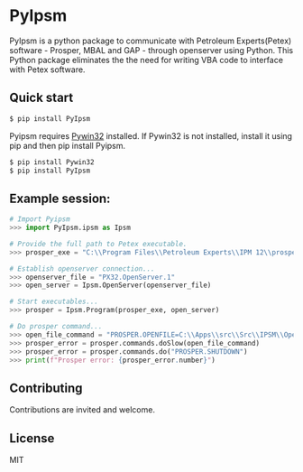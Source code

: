 # PyIpsm

PyIpsm is a python package to communicate with Petroleum Experts(Petex) software - Prosper, MBAL and GAP - through openserver using Python.  This Python package eliminates the the need for writing VBA code to interface with Petex software.

## Quick start

```bash
$ pip install PyIpsm
```

Pyipsm requires [Pywin32](https://pypi.org/project/pywin32/) installed. If Pywin32 is not installed, install it using pip and then pip install Pyipsm.

```bash
$ pip install Pywin32
$ pip install PyIpsm
```

## Example session:

```python
# Import Pyipsm
>>> import PyIpsm.ipsm as Ipsm

# Provide the full path to Petex executable.
>>> prosper_exe = "C:\\Program Files\\Petroleum Experts\\IPM 12\\prosper.exe"

# Establish openserver connection...
>>> openserver_file = "PX32.OpenServer.1"
>>> open_server = Ipsm.OpenServer(openserver_file)

# Start executables...
>>> prosper = Ipsm.Program(prosper_exe, open_server)

# Do prosper command...
>>> open_file_command = "PROSPER.OPENFILE=C:\\Apps\\src\\Src\\IPSM\\Openserver\\Openserver\\Code\\Test\\Test_v2.Out"
>>> prosper_error = prosper.commands.doSlow(open_file_command)
>>> prosper_error = prosper.commands.do("PROSPER.SHUTDOWN")
>>> print(f"Prosper error: {prosper_error.number}")

```

## Contributing

Contributions are invited and welcome.

## License

MIT

